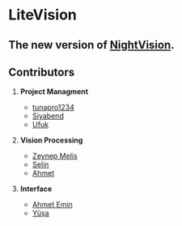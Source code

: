 # LiteVision
## The new version of [NightVision](https://github.com/NF7839/NightVision). 

## Contributors
1. **Project Managment**
    * [tunapro1234](https://github.com/tunapro1234)
    * [Siyabend](https://github.com/urunsiyabend)
    * [Ufuk](https://github.com/Ufuk-a)
    
2. **Vision Processing**
    * [Zeynep Melis]()
    * [Selin]()
    * [Ahmet]()
  
3. **Interface**
    * [Ahmet Emin](https://github.com/Ahmet-Emin-Ustun)
    * [Yüşa](https://github.com/yehpop)
